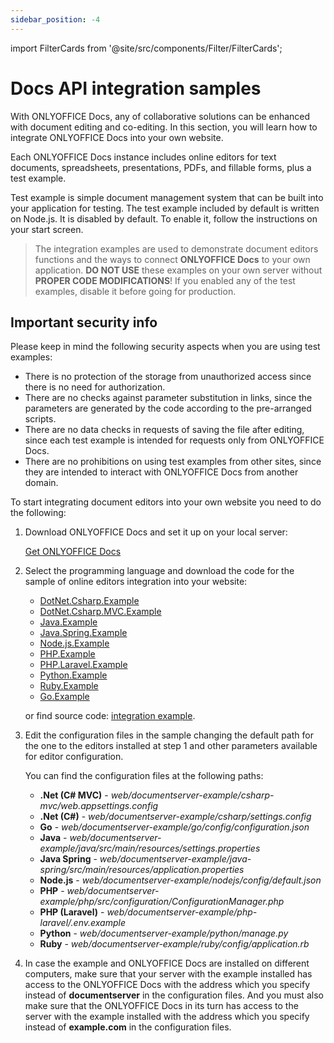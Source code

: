```yaml
---
sidebar_position: -4
---
```

import FilterCards from '@site/src/components/Filter/FilterCards';

# Docs API integration samples

With ONLYOFFICE Docs, any of collaborative solutions can be enhanced with document editing and co-editing. In this section, you will learn how to integrate ONLYOFFICE Docs into your own website.

Each ONLYOFFICE Docs instance includes online editors for text documents, spreadsheets, presentations, PDFs, and fillable forms, plus a test example.

Test example is simple document management system that can be built into your application for testing. The test example included by default is written on Node.js. It is disabled by default. To enable it, follow the instructions on your start screen.

> The integration examples are used to demonstrate document editors functions and the ways to connect **ONLYOFFICE Docs** to your own application. **DO NOT USE** these examples on your own server without **PROPER CODE MODIFICATIONS**! If you enabled any of the test examples, disable it before going for production.

## Important security info

Please keep in mind the following security aspects when you are using test examples:

- There is no protection of the storage from unauthorized access since there is no need for authorization.
- There are no checks against parameter substitution in links, since the parameters are generated by the code according to the pre-arranged scripts.
- There are no data checks in requests of saving the file after editing, since each test example is intended for requests only from ONLYOFFICE Docs.
- There are no prohibitions on using test examples from other sites, since they are intended to interact with ONLYOFFICE Docs from another domain.

To start integrating document editors into your own website you need to do the following:

1. Download ONLYOFFICE Docs and set it up on your local server:

   [Get ONLYOFFICE Docs](https://www.onlyoffice.com/download-docs.aspx?from=api#docs-developer)

2. Select the programming language and download the code for the sample of online editors integration into your website:

   - [DotNet.Csharp.Example](https://github.com/ONLYOFFICE/document-server-integration/releases/latest/download/DotNet.Csharp.Example.zip)
   - [DotNet.Csharp.MVC.Example](https://github.com/ONLYOFFICE/document-server-integration/releases/latest/download/DotNet.Csharp.MVC.Example.zip)
   - [Java.Example](https://github.com/ONLYOFFICE/document-server-integration/releases/latest/download/Java.Example.zip)
   - [Java.Spring.Example](https://github.com/ONLYOFFICE/document-server-integration/releases/latest/download/Java.Spring.Example.zip)
   - [Node.js.Example](https://github.com/ONLYOFFICE/document-server-integration/releases/latest/download/Node.js.Example.zip)
   - [PHP.Example](https://github.com/ONLYOFFICE/document-server-integration/releases/latest/download/PHP.Example.zip)
   - [PHP.Laravel.Example](https://github.com/ONLYOFFICE/document-server-integration/releases/latest/download/PHP.Laravel.Example.zip)
   - [Python.Example](https://github.com/ONLYOFFICE/document-server-integration/releases/latest/download/Python.Example.zip)
   - [Ruby.Example](https://github.com/ONLYOFFICE/document-server-integration/releases/latest/download/Ruby.Example.zip)
   - [Go.Example](https://github.com/ONLYOFFICE/document-server-integration/releases/latest/download/Go.Example.zip)

   or find source code: [integration example](https://github.com/ONLYOFFICE/document-server-integration).

3. Edit the configuration files in the sample changing the default path for the one to the editors installed at step 1 and other parameters available for editor configuration.

   You can find the configuration files at the following paths:

   - **.Net (C# MVC)** - *web/documentserver-example/csharp-mvc/web.appsettings.config*
   - **.Net (C#)** - *web/documentserver-example/csharp/settings.config*
   - **Go** - *web/documentserver-example/go/config/configuration.json*
   - **Java** - *web/documentserver-example/java/src/main/resources/settings.properties*
   - **Java Spring** - *web/documentserver-example/java-spring/src/main/resources/application.properties*
   - **Node.js** - *web/documentserver-example/nodejs/config/default.json*
   - **PHP** - *web/documentserver-example/php/src/configuration/ConfigurationManager.php*
   - **PHP (Laravel)** - *web/documentserver-example/php-laravel/.env.example*
   - **Python** - *web/documentserver-example/python/manage.py*
   - **Ruby** - *web/documentserver-example/ruby/config/application.rb*

4. In case the example and ONLYOFFICE Docs are installed on different computers, make sure that your server with the example installed has access to the ONLYOFFICE Docs with the address which you specify instead of **documentserver** in the configuration files. And you must also make sure that the ONLYOFFICE Docs in its turn has access to the server with the example installed with the address which you specify instead of **example.com** in the configuration files.

<FilterCards />
